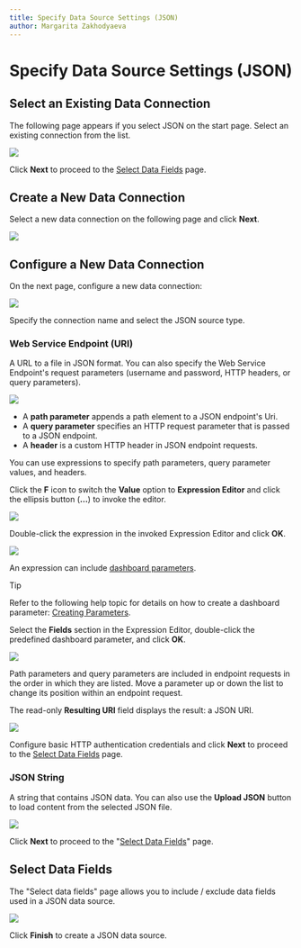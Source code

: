 ```yaml
---
title: Specify Data Source Settings (JSON)
author: Margarita Zakhodyaeva
---
```

# Specify Data Source Settings (JSON)

## Select an Existing Data Connection

The following page appears if you select JSON on the start page. Select an existing connection from the list. 

![](../../../../images/web-dashboard-data-source-wizard-json.png)

Click **Next** to proceed to the [Select Data Fields](#select-data-fields) page.

## Create a New Data Connection

Select a new data connection on the following page and click **Next**.

![](../../../../images/dashboard-data-source-wizard-create-data-connections.png)

## Configure a New Data Connection

On the next page, configure a new data connection:

![](../../../../images/dashboard-data-source-wizard-configure-data-connections.png)

Specify the connection name and select the JSON source type.

### Web Service Endpoint (URI)

A URL to a file in JSON format. You can also specify the Web Service Endpoint's request parameters (username and password, HTTP headers, or query parameters).

![](../../../../images/web-dashboard-json-datasource-parameters.png)

- A **path parameter** appends a path element to a JSON endpoint's Uri.
- A **query parameter** specifies an HTTP request parameter that is passed to a JSON endpoint.
- A **header** is a custom HTTP header in JSON endpoint requests.

You can use expressions to specify path parameters, query parameter values, and headers.

Click the **F** icon  to switch the **Value** option to **Expression Editor** and click the ellipsis button (**...**)  to invoke the editor.

![](../../../../images/web-dashboard-wizard-json-parameters-expression-editor-f-icon.png)

Double-click the expression in the invoked Expression Editor and click **OK**.

![](../../../../images/web-dashboard-wizard-json-parameters-expression-editor.png)

An expression can include [dashboard parameters](../../data-analysis/dashboard-parameters.md). 

> [!Tip]
> Refer to the following help topic for details on how to create a dashboard parameter: [Creating Parameters](../../data-analysis/dashboard-parameters/creating-parameters.md). 

Select the **Fields** section in the Expression Editor, double-click the predefined dashboard parameter, and click **OK**.

![](../../../../images/web-dashboard-wizard-json-parameters-expression-editor-select-dashboard-parameters.png)

Path parameters and query parameters are included in endpoint requests in the order in which they are listed. Move a parameter up or down the list to change its position within an endpoint request.

The read-only **Resulting URI** field displays the result: a JSON URI.

![](../../../../images/web-dashboard-data-source-wizard-json-resulting-uri.png)

Configure basic HTTP authentication credentials and click **Next** to proceed to the [Select Data Fields](#select-data-fields) page. 

### JSON String 

 A string that contains JSON data. You can also use the **Upload JSON** button to load content from the selected JSON file.

![](../../../../images/web-dashboard-json-datasource-json-string.png)

Click **Next** to proceed to the "[Select Data Fields](#select-data-fields)" page.

## Select Data Fields

The "Select data fields" page allows you to include / exclude data fields used in a JSON data source.

 ![](../../../../images/dashboard-data-source-wizard-select-data-fields.png)

 Click **Finish** to create a JSON data source.
